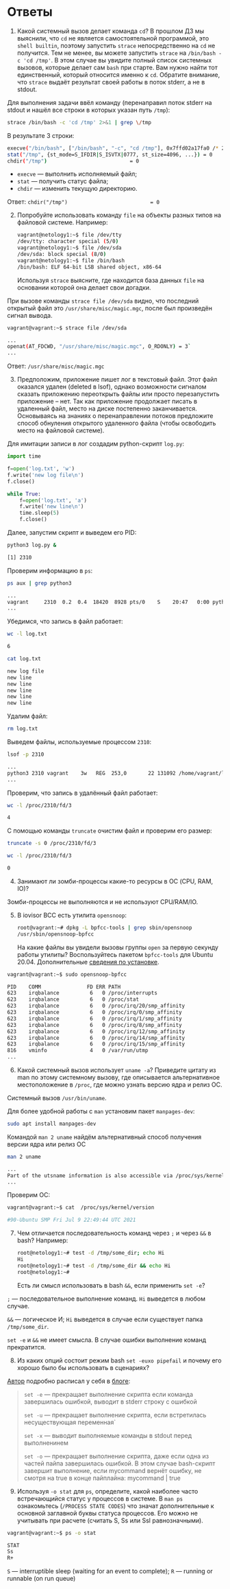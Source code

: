 # Ответы

1. Какой системный вызов делает команда `cd`? В прошлом ДЗ мы выяснили, что `cd` не является самостоятельной  программой, это `shell builtin`, поэтому запустить `strace` непосредственно на `cd` не получится. Тем не менее, вы можете запустить `strace` на `/bin/bash -c 'cd /tmp'`. В этом случае вы увидите полный список системных вызовов, которые делает сам `bash` при старте. Вам нужно найти тот единственный, который относится именно к `cd`. Обратите внимание, что `strace` выдаёт результат своей работы в поток stderr, а не в stdout.

Для выполнения задачи ввёл команду (перенаправил поток stderr на stdout и нашёл все строки в которых указан путь `/tmp`):

```bash
strace /bin/bash -c 'cd /tmp' 2>&1 | grep \/tmp
```

В результате 3 строки:

```bash
execve("/bin/bash", ["/bin/bash", "-c", "cd /tmp"], 0x7ffd02a17fa0 /* 27 vars */) = 0
stat("/tmp", {st_mode=S_IFDIR|S_ISVTX|0777, st_size=4096, ...}) = 0
chdir("/tmp")                           = 0
```

* `execve` — выполнить исполняемый файл;
* `stat` — получить статус файла;
* `chdir` — изменить текущую директорию.

Ответ: `chdir("/tmp")                           = 0`

2. Попробуйте использовать команду `file` на объекты разных типов на файловой системе. Например:
    ```bash
    vagrant@netology1:~$ file /dev/tty
    /dev/tty: character special (5/0)
    vagrant@netology1:~$ file /dev/sda
    /dev/sda: block special (8/0)
    vagrant@netology1:~$ file /bin/bash
    /bin/bash: ELF 64-bit LSB shared object, x86-64
    ```
    Используя `strace` выясните, где находится база данных `file` на основании которой она делает свои догадки.

При вызове команды `strace file /dev/sda` видно, что последний открытый файл это `/usr/share/misc/magic.mgc`, после был произведён сигнал вывода.  

```bash
vagrant@vagrant:~$ strace file /dev/sda

...
openat(AT_FDCWD, "/usr/share/misc/magic.mgc", O_RDONLY) = 3`
...
```

Ответ: `/usr/share/misc/magic.mgc`

3. Предположим, приложение пишет лог в текстовый файл. Этот файл оказался удален (deleted в lsof), однако возможности сигналом сказать приложению переоткрыть файлы или просто перезапустить приложение – нет. Так как приложение продолжает писать в удаленный файл, место на диске постепенно заканчивается. Основываясь на знаниях о перенаправлении потоков предложите способ обнуления открытого удаленного файла (чтобы освободить место на файловой системе).

Для имитации записи в лог создадим python-скрипт `log.py`:

```python
import time

f=open('log.txt', 'w')
f.write('new log file\n')
f.close()

while True: 
	f=open('log.txt', 'a')
	f.write('new line\n')
	time.sleep(5)
	f.close()

```

Далее, запустим скрипт и выведем его PID:

```bash
python3 log.py &
```

```bash
[1] 2310
```

Проверим информацию в `ps`:

```bash
ps aux | grep python3
```

```bash
...
vagrant     2310  0.2  0.4  18420  8928 pts/0    S    20:47   0:00 python3 log.py
...
```

Убедимся, что запись в файл работает:

```bash
wc -l log.txt
```

```bash
6
```

```bash
cat log.txt
```

```bash
new log file
new line
new line
new line
new line
new line
```

Удалим файл:

```bash
rm log.txt
```

Выведем файлы, используемые процессом `2310`:

```bash
lsof -p 2310
```

```bash
...
python3 2310 vagrant    3w   REG  253,0       22 131092 /home/vagrant/log.txt
...
```

Проверим, что запись в удалённый файл работает:

```bash
wc -l /proc/2310/fd/3
```

```bash
4
```

С помощью команды `truncate` очистим файл и проверим его размер: 

```bash
truncate -s 0 /proc/2310/fd/3
```

```bash
wc -l /proc/2310/fd/3
```

```bash
0
```

4. Занимают ли зомби-процессы какие-то ресурсы в ОС (CPU, RAM, IO)?

Зомби-процессы не выполняются и не используют CPU/RAM/IO.

5. В iovisor BCC есть утилита `opensnoop`:
    ```bash
    root@vagrant:~# dpkg -L bpfcc-tools | grep sbin/opensnoop
    /usr/sbin/opensnoop-bpfcc
    ```
    На какие файлы вы увидели вызовы группы `open` за первую секунду работы утилиты? Воспользуйтесь пакетом `bpfcc-tools` для Ubuntu 20.04. Дополнительные [сведения по установке](https://github.com/iovisor/bcc/blob/master/INSTALL.md).

```bash
vagrant@vagrant:~$ sudo opensnoop-bpfcc

PID    COMM               FD ERR PATH
623    irqbalance          6   0 /proc/interrupts
623    irqbalance          6   0 /proc/stat
623    irqbalance          6   0 /proc/irq/20/smp_affinity
623    irqbalance          6   0 /proc/irq/0/smp_affinity
623    irqbalance          6   0 /proc/irq/1/smp_affinity
623    irqbalance          6   0 /proc/irq/8/smp_affinity
623    irqbalance          6   0 /proc/irq/12/smp_affinity
623    irqbalance          6   0 /proc/irq/14/smp_affinity
623    irqbalance          6   0 /proc/irq/15/smp_affinity
816    vminfo              4   0 /var/run/utmp
...
```

6. Какой системный вызов использует `uname -a`? Приведите цитату из man по этому системному вызову, где описывается альтернативное местоположение в `/proc`, где можно узнать версию ядра и релиз ОС.

Системный вызов `/usr/bin/uname`.

Для более удобной работы с `man` установим пакет `manpages-dev`:

```bash
sudo apt install manpages-dev
```

Командой `man 2 uname` найдём альтернативный способ получения версии ядра или релиз ОС

```bash
man 2 uname

...
Part of the utsname information is also accessible via /proc/sys/kernel/{ostype, hostname, osrelease, version, domainname}.
...
```

Проверим ОС: 

```bash
vagrant@vagrant:~$ cat  /proc/sys/kernel/version

#90-Ubuntu SMP Fri Jul 9 22:49:44 UTC 2021
```

7. Чем отличается последовательность команд через `;` и через `&&` в bash? Например:
    ```bash
    root@netology1:~# test -d /tmp/some_dir; echo Hi
    Hi
    root@netology1:~# test -d /tmp/some_dir && echo Hi
    root@netology1:~#
    ```
    Есть ли смысл использовать в bash `&&`, если применить `set -e`?

`;` — последовательное выполнение команд. `Hi` выведется в любом случае.

`&&` — логическое И; `Hi` выведется в случае если существует папка `/tmp/some_dir`.

`set -e` и `&&` не имеет смысла. В случае ошибки выполнение команд прекратится.

8. Из каких опций состоит режим bash `set -euxo pipefail` и почему его хорошо было бы использовать в сценариях?

[Автор](https://site-home.ru/) подробно расписал у себя в [блоге](https://blog.site-home.ru/pipefail.html):

> `set -e` — прекращает выполнение скрипта если команда завершилась ошибкой, выводит в stderr строку с ошибкой
>
> `set -u` — прекращает выполнение скрипта, если встретилась несуществующая переменная`
>
> `set -x` — выводит выполняемые команды в stdout перед выполненинем
>
> `set -o` — прекращает выполнение скрипта, даже если одна из частей пайпа завершилась ошибкой. В этом случае bash-скрипт завершит выполнение, если mycommand вернёт ошибку, не смотря на true в конце пайплайна: mycommand | true

9. Используя `-o stat` для `ps`, определите, какой наиболее часто встречающийся статус у процессов в системе. В `man ps` ознакомьтесь (`/PROCESS STATE CODES`) что значат дополнительные к основной заглавной буквы статуса процессов. Его можно не учитывать при расчете (считать S, Ss или Ssl равнозначными).

```bash
vagrant@vagrant:~$ ps -o stat

STAT
Ss
R+
```

`S` — interruptible sleep (waiting for an event to complete); `R` — running or runnable (on run queue)